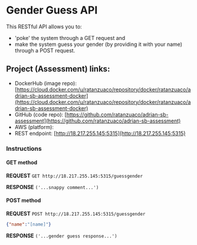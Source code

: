 # Gender Guess API

This RESTful API allows you to:
- 'poke' the system through a GET request and
- make the system guess your gender (by providing it with your name) through a POST request.

## Project (Assessment) links:
- DockerHub (image repo): [https://cloud.docker.com/u/ratanzuaco/repository/docker/ratanzuaco/adrian-sb-assessment-docker](https://cloud.docker.com/u/ratanzuaco/repository/docker/ratanzuaco/adrian-sb-assessment-docker)
- GitHub (code repo): [https://github.com/ratanzuaco/adrian-sb-assessment](https://github.com/ratanzuaco/adrian-sb-assessment)
- AWS (platform): []()
- REST endpoint: [http://18.217.255.145:5315](http://18.217.255.145:5315)

### Instructions

#### GET method

****REQUEST****
`GET http://18.217.255.145:5315/guessgender`

****RESPONSE****
`('...snappy comment...')`

#### POST method

****REQUEST****
`POST http://18.217.255.145:5315/guessgender`

```JSON
{"name":"[name]"}
```

****RESPONSE****
`('...gender guess response...')`
